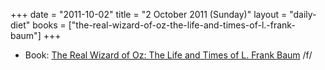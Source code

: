 +++
date = "2011-10-02"
title = "2 October 2011 (Sunday)"
layout = "daily-diet"
books = ["the-real-wizard-of-oz-the-life-and-times-of-l.-frank-baum"]
+++

<ul>
<li class="entry books">Book: <a href="/books/the-real-wizard-of-oz-the-life-and-times-of-l.-frank-baum">The Real Wizard of Oz: The Life and Times of L. Frank Baum</a> /f/</li>
</ul>
